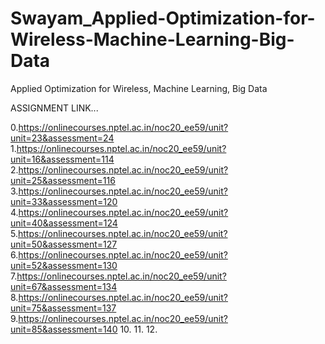 # Swayam_Applied-Optimization-for-Wireless-Machine-Learning-Big-Data
Applied Optimization for Wireless, Machine Learning, Big Data


ASSIGNMENT LINK...

0.https://onlinecourses.nptel.ac.in/noc20_ee59/unit?unit=23&assessment=24
1.https://onlinecourses.nptel.ac.in/noc20_ee59/unit?unit=16&assessment=114
2.https://onlinecourses.nptel.ac.in/noc20_ee59/unit?unit=25&assessment=116
3.https://onlinecourses.nptel.ac.in/noc20_ee59/unit?unit=33&assessment=120
4.https://onlinecourses.nptel.ac.in/noc20_ee59/unit?unit=40&assessment=124
5.https://onlinecourses.nptel.ac.in/noc20_ee59/unit?unit=50&assessment=127
6.https://onlinecourses.nptel.ac.in/noc20_ee59/unit?unit=52&assessment=130
7.https://onlinecourses.nptel.ac.in/noc20_ee59/unit?unit=67&assessment=134
8.https://onlinecourses.nptel.ac.in/noc20_ee59/unit?unit=75&assessment=137
9.https://onlinecourses.nptel.ac.in/noc20_ee59/unit?unit=85&assessment=140
10.
11.
12.
